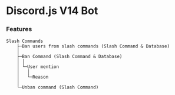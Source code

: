 # Discord.js V14 Bot
<h3>Features</h3>

    

    Slash Commands
        ├─Ban users from slash commands (Slash Command & Database)
        │
        ├─Ban Command (Slash Command & Database)
        │ │
        │ └─User mention
        │   │
        │   └─Reason
        │
        └─Unban command (Slash Command)
